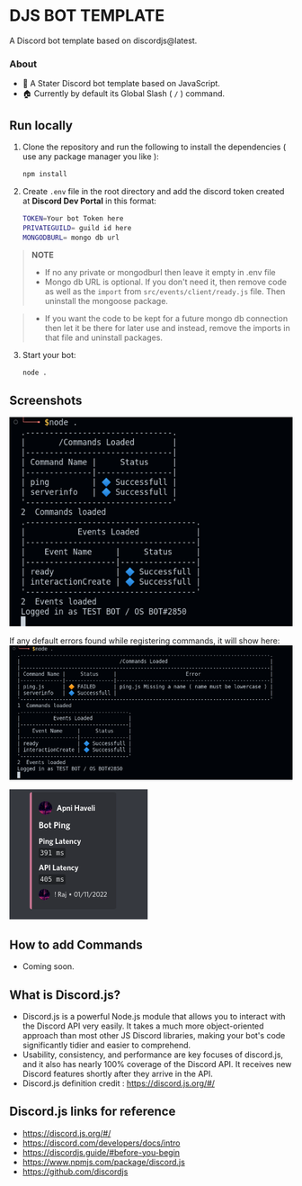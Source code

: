  # DJS BOT TEMPLATE

A Discord bot template based on discordjs@latest.

### About
- 🏁 A Stater Discord bot template based on JavaScript.
- 🏠 Currently by default its Global Slash ( `/` ) command.

## Run locally 

1. Clone the repository and run the following to install the dependencies ( use any package manager you like ):
    ```bash
    npm install
    ```

2. Create `.env` file in the root directory and add the discord token created at **Discord Dev Portal** in this format:

    ```bash
    TOKEN=Your bot Token here
    PRIVATEGUILD= guild id here
    MONGODBURL= mongo db url
    ```
  

> **NOTE**
>
> -  If no any private or mongodburl then leave it empty  in .env file 
> - Mongo db URL is optional. If you don't need it, then remove code as well as the `import` from `src/events/client/ready.js` file. Then uninstall the mongoose package.
 
>
> - If you want the code to be kept for a future mongo db connection then let it be there for later use and instead, remove the imports in that file and uninstall packages.


3. Start your bot:
    ```bash
    node .
    ```

## Screenshots

![A Console log of commands loaded](/screenshorts/console.png)

If any default errors found while registering commands, it will show here: 
![A Erros log if any any default error found ](/screenshorts/logwitherrors.png)

![Sample ping command](/screenshorts/ping.png)


## How to add Commands
- Coming soon.

## What is Discord.js?
- Discord.js is a powerful Node.js  module that allows you to interact with the Discord API  very easily. It takes a much more object-oriented approach than most other JS Discord libraries, making your bot's code significantly tidier and easier to comprehend.
- Usability, consistency, and performance are key focuses of discord.js, and it also has nearly 100% coverage of the Discord API. It receives new Discord features shortly after they arrive in the API.
- Discord.js definition credit : https://discord.js.org/#/

## Discord.js links for reference
- https://discord.js.org/#/
- https://discord.com/developers/docs/intro
- https://discordjs.guide/#before-you-begin
- https://www.npmjs.com/package/discord.js
- https://github.com/discordjs